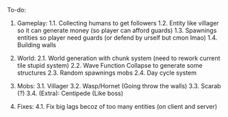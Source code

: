 To-do:
1. Gameplay:
1.1. Collecting humans to get followers
1.2. Entity like villager so it can generate money (so player can afford guards)
1.3. Spawnings entities so player need guards (or defend by urself but cmon lmao)
1.4. Building walls

2. World:
2.1. World generation with chunk system (need to rework current tile stupid system)
2.2. Wave Function Collapse to generate some structures
2.3. Random spawnings mobs
2.4. Day cycle system

3. Mobs:
3.1. Villager
3.2. Wasp/Hornet (Going throw the walls)
3.3. Scarab (?)
3.4. (Extra): Centipede (Like boss)

4. Fixes:
4.1. Fix big lags becoz of too many entities (on client and server)